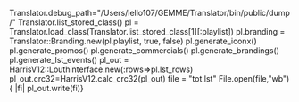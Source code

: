 
Translator.debug_path="/Users/lello107/GEMME/Translator/bin/public/dump/"
Translator.list_stored_class()
pl = Translator.load_class(Translator.list_stored_class[1][:playlist])
pl.branding = Translator::Branding.new(pl.playlist, true, false)
pl.generate_iconx()
pl.generate_promos()
pl.generate_commercials()
pl.generate_brandings()
pl.generate_lst_events()
pl_out = HarrisV12::Louthinterface.new(:rows=>pl.lst_rows)
pl_out.crc32=HarrisV12.calc_crc32(pl_out)
file = "tot.lst"
File.open(file,"wb") { |fi| pl_out.write(fi)}
